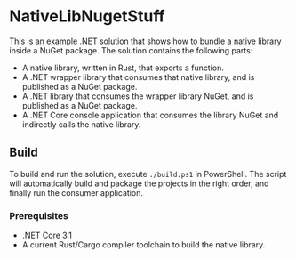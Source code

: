# NativeLibNugetStuff

This is an example .NET solution that shows how to bundle a native library inside a NuGet package. The solution contains the following parts:

- A native library, written in Rust, that exports a function.
- A .NET wrapper library that consumes that native library, and is published as a NuGet package.
- A .NET library that consumes the wrapper library NuGet, and is published as a NuGet package.
- A .NET Core console application that consumes the library NuGet and indirectly calls the native library.

## Build

To build and run the solution, execute `./build.ps1` in PowerShell. The script will automatically build and package the projects in the right order, and finally run the consumer application.

### Prerequisites

- .NET Core 3.1
- A current Rust/Cargo compiler toolchain to build the native library.

